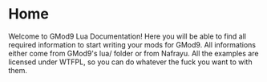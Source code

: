 # Home

Welcome to GMod9 Lua Documentation! Here you will be
able to find all required information to start writing
your mods for GMod9. All informations either come from
GMod9's lua/ folder or from Nafrayu. All the examples
are licensed under WTFPL, so you can do whatever the 
fuck you want to with them.